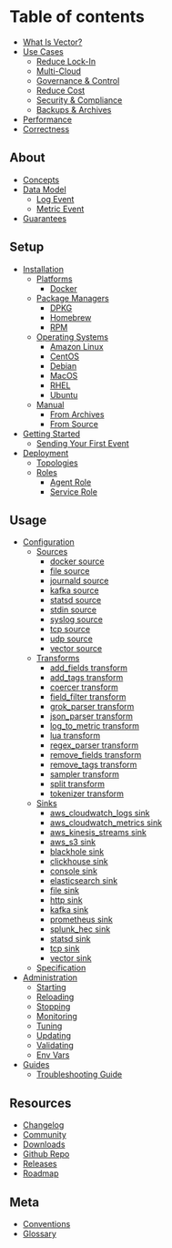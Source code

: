 # Table of contents

* [What Is Vector?](README.md)
* [Use Cases][docs.use-cases.readme]
  * [Reduce Lock-In](use-cases/lock-in.md)
  * [Multi-Cloud](use-cases/multi-cloud.md)
  * [Governance & Control](use-cases/governance.md)
  * [Reduce Cost](use-cases/cost.md)
  * [Security & Compliance](use-cases/security-and-compliance.md)
  * [Backups & Archives](use-cases/backups.md)
* [Performance][docs.performance]
* [Correctness][docs.correctness]

## About

* [Concepts][docs.concepts]
* [Data Model][docs.data-model.readme]
  * [Log Event][docs.data-model.log]
  * [Metric Event][docs.data-model.metric]
* [Guarantees][docs.guarantees]

## Setup

* [Installation][docs.installation.readme]
  * [Platforms][docs.installation.platforms.readme]
    * [Docker][docs.platforms.docker]
  * [Package Managers][docs.installation.package-managers.readme]
    * [DPKG][docs.package-managers.dpkg]
    * [Homebrew][docs.package-managers.homebrew]
    * [RPM][docs.package-managers.rpm]
  * [Operating Systems][docs.installation.operating-systems.readme]
    * [Amazon Linux][docs.operating-systems.amazon-linux]
    * [CentOS][docs.operating-systems.centos]
    * [Debian][docs.operating-systems.debian]
    * [MacOS][docs.operating-systems.macos]
    * [RHEL][docs.operating-systems.rhel]
    * [Ubuntu][docs.operating-systems.ubuntu]
  * [Manual][docs.installation.manual]
    * [From Archives][docs.from-archives]
    * [From Source][docs.from-source]
* [Getting Started][docs.getting-started.readme]
  * [Sending Your First Event][docs.sending-your-first-event]
* [Deployment][docs.deployment.readme]
  * [Topologies][docs.deployment.topologies]
  * [Roles][docs.roles.readme]
    * [Agent Role][docs.roles.agent]
    * [Service Role][docs.roles.service]

## Usage

* [Configuration][docs.configuration.readme]
  * [Sources][docs.sources.readme]
    * [docker source][docs.sources.docker]
    * [file source][docs.sources.file]
    * [journald source][docs.sources.journald]
    * [kafka source][docs.sources.kafka]
    * [statsd source][docs.sources.statsd]
    * [stdin source][docs.sources.stdin]
    * [syslog source][docs.sources.syslog]
    * [tcp source][docs.sources.tcp]
    * [udp source][docs.sources.udp]
    * [vector source][docs.sources.vector]
  * [Transforms][docs.transforms.readme]
    * [add_fields transform][docs.transforms.add_fields]
    * [add_tags transform][docs.transforms.add_tags]
    * [coercer transform][docs.transforms.coercer]
    * [field_filter transform][docs.transforms.field_filter]
    * [grok_parser transform][docs.transforms.grok_parser]
    * [json_parser transform][docs.transforms.json_parser]
    * [log_to_metric transform][docs.transforms.log_to_metric]
    * [lua transform][docs.transforms.lua]
    * [regex_parser transform][docs.transforms.regex_parser]
    * [remove_fields transform][docs.transforms.remove_fields]
    * [remove_tags transform][docs.transforms.remove_tags]
    * [sampler transform][docs.transforms.sampler]
    * [split transform][docs.transforms.split]
    * [tokenizer transform][docs.transforms.tokenizer]
  * [Sinks][docs.sinks.readme]
    * [aws_cloudwatch_logs sink][docs.sinks.aws_cloudwatch_logs]
    * [aws_cloudwatch_metrics sink][docs.sinks.aws_cloudwatch_metrics]
    * [aws_kinesis_streams sink][docs.sinks.aws_kinesis_streams]
    * [aws_s3 sink][docs.sinks.aws_s3]
    * [blackhole sink][docs.sinks.blackhole]
    * [clickhouse sink][docs.sinks.clickhouse]
    * [console sink][docs.sinks.console]
    * [elasticsearch sink][docs.sinks.elasticsearch]
    * [file sink][docs.sinks.file]
    * [http sink][docs.sinks.http]
    * [kafka sink][docs.sinks.kafka]
    * [prometheus sink][docs.sinks.prometheus]
    * [splunk_hec sink][docs.sinks.splunk_hec]
    * [statsd sink][docs.sinks.statsd]
    * [tcp sink][docs.sinks.tcp]
    * [vector sink][docs.sinks.vector]
  * [Specification][docs.configuration.specification]
* [Administration][docs.administration]
  * [Starting][docs.administration.starting]
  * [Reloading][docs.administration.reloading]
  * [Stopping][docs.administration.stopping]
  * [Monitoring][docs.administration.monitoring]
  * [Tuning][docs.administration.tuning]
  * [Updating][docs.administration.updating]
  * [Validating][docs.administration.validating]
  * [Env Vars][docs.administration.env-vars]
* [Guides][docs.guides]
  * [Troubleshooting Guide][docs.guides.troubleshooting]

## Resources

* [Changelog][urls.vector_changelog]
* [Community][urls.vector_community]
* [Downloads][urls.vector_downloads]
* [Github Repo][urls.vector_repo]
* [Releases][urls.vector_releases]
* [Roadmap][urls.vector_roadmap]

## Meta

* [Conventions][docs.conventions]
* [Glossary][docs.glossary]


[docs.administration.env-vars]: ./usage/administration/env-vars.md
[docs.administration.monitoring]: ./usage/administration/monitoring.md
[docs.administration.reloading]: ./usage/administration/reloading.md
[docs.administration.starting]: ./usage/administration/starting.md
[docs.administration.stopping]: ./usage/administration/stopping.md
[docs.administration.tuning]: ./usage/administration/tuning.md
[docs.administration.updating]: ./usage/administration/updating.md
[docs.administration.validating]: ./usage/administration/validating.md
[docs.administration]: ./usage/administration
[docs.concepts]: ./about/concepts.md
[docs.configuration.readme]: ./usage/configuration/README.md
[docs.configuration.specification]: ./usage/configuration/specification.md
[docs.conventions]: ./meta/conventions.md
[docs.correctness]: ./correctness.md
[docs.data-model.log]: ./about/data-model/log.md
[docs.data-model.metric]: ./about/data-model/metric.md
[docs.data-model.readme]: ./about/data-model/README.md
[docs.deployment.readme]: ./setup/deployment/README.md
[docs.deployment.topologies]: ./setup/deployment/topologies.md
[docs.from-archives]: ./setup/installation/manual/from-archives.md
[docs.from-source]: ./setup/installation/manual/from-source.md
[docs.getting-started.readme]: ./setup/getting-started/README.md
[docs.glossary]: ./meta/glossary.md
[docs.guarantees]: ./about/guarantees.md
[docs.guides.troubleshooting]: ./usage/guides/troubleshooting.md
[docs.guides]: ./usage/guides
[docs.installation.manual]: ./setup/installation/manual
[docs.installation.operating-systems.readme]: ./setup/installation/operating-systems/README.md
[docs.installation.package-managers.readme]: ./setup/installation/package-managers/README.md
[docs.installation.platforms.readme]: ./setup/installation/platforms/README.md
[docs.installation.readme]: ./setup/installation/README.md
[docs.operating-systems.amazon-linux]: ./setup/installation/operating-systems/amazon-linux.md
[docs.operating-systems.centos]: ./setup/installation/operating-systems/centos.md
[docs.operating-systems.debian]: ./setup/installation/operating-systems/debian.md
[docs.operating-systems.macos]: ./setup/installation/operating-systems/macos.md
[docs.operating-systems.rhel]: ./setup/installation/operating-systems/rhel.md
[docs.operating-systems.ubuntu]: ./setup/installation/operating-systems/ubuntu.md
[docs.package-managers.dpkg]: ./setup/installation/package-managers/dpkg.md
[docs.package-managers.homebrew]: ./setup/installation/package-managers/homebrew.md
[docs.package-managers.rpm]: ./setup/installation/package-managers/rpm.md
[docs.performance]: ./performance.md
[docs.platforms.docker]: ./setup/installation/platforms/docker.md
[docs.roles.agent]: ./setup/deployment/roles/agent.md
[docs.roles.readme]: ./setup/deployment/roles/README.md
[docs.roles.service]: ./setup/deployment/roles/service.md
[docs.sending-your-first-event]: ./setup/getting-started/sending-your-first-event.md
[docs.sinks.aws_cloudwatch_logs]: ./usage/configuration/sinks/aws_cloudwatch_logs.md
[docs.sinks.aws_cloudwatch_metrics]: ./usage/configuration/sinks/aws_cloudwatch_metrics.md
[docs.sinks.aws_kinesis_streams]: ./usage/configuration/sinks/aws_kinesis_streams.md
[docs.sinks.aws_s3]: ./usage/configuration/sinks/aws_s3.md
[docs.sinks.blackhole]: ./usage/configuration/sinks/blackhole.md
[docs.sinks.clickhouse]: ./usage/configuration/sinks/clickhouse.md
[docs.sinks.console]: ./usage/configuration/sinks/console.md
[docs.sinks.elasticsearch]: ./usage/configuration/sinks/elasticsearch.md
[docs.sinks.file]: ./usage/configuration/sinks/file.md
[docs.sinks.http]: ./usage/configuration/sinks/http.md
[docs.sinks.kafka]: ./usage/configuration/sinks/kafka.md
[docs.sinks.prometheus]: ./usage/configuration/sinks/prometheus.md
[docs.sinks.readme]: ./usage/configuration/sinks/README.md
[docs.sinks.splunk_hec]: ./usage/configuration/sinks/splunk_hec.md
[docs.sinks.statsd]: ./usage/configuration/sinks/statsd.md
[docs.sinks.tcp]: ./usage/configuration/sinks/tcp.md
[docs.sinks.vector]: ./usage/configuration/sinks/vector.md
[docs.sources.docker]: ./usage/configuration/sources/docker.md
[docs.sources.file]: ./usage/configuration/sources/file.md
[docs.sources.journald]: ./usage/configuration/sources/journald.md
[docs.sources.kafka]: ./usage/configuration/sources/kafka.md
[docs.sources.readme]: ./usage/configuration/sources/README.md
[docs.sources.statsd]: ./usage/configuration/sources/statsd.md
[docs.sources.stdin]: ./usage/configuration/sources/stdin.md
[docs.sources.syslog]: ./usage/configuration/sources/syslog.md
[docs.sources.tcp]: ./usage/configuration/sources/tcp.md
[docs.sources.udp]: ./usage/configuration/sources/udp.md
[docs.sources.vector]: ./usage/configuration/sources/vector.md
[docs.transforms.add_fields]: ./usage/configuration/transforms/add_fields.md
[docs.transforms.add_tags]: ./usage/configuration/transforms/add_tags.md
[docs.transforms.coercer]: ./usage/configuration/transforms/coercer.md
[docs.transforms.field_filter]: ./usage/configuration/transforms/field_filter.md
[docs.transforms.grok_parser]: ./usage/configuration/transforms/grok_parser.md
[docs.transforms.json_parser]: ./usage/configuration/transforms/json_parser.md
[docs.transforms.log_to_metric]: ./usage/configuration/transforms/log_to_metric.md
[docs.transforms.lua]: ./usage/configuration/transforms/lua.md
[docs.transforms.readme]: ./usage/configuration/transforms/README.md
[docs.transforms.regex_parser]: ./usage/configuration/transforms/regex_parser.md
[docs.transforms.remove_fields]: ./usage/configuration/transforms/remove_fields.md
[docs.transforms.remove_tags]: ./usage/configuration/transforms/remove_tags.md
[docs.transforms.sampler]: ./usage/configuration/transforms/sampler.md
[docs.transforms.split]: ./usage/configuration/transforms/split.md
[docs.transforms.tokenizer]: ./usage/configuration/transforms/tokenizer.md
[docs.use-cases.readme]: ./use-cases/README.md
[urls.vector_changelog]: https://github.com/timberio/vector/blob/master/CHANGELOG.md
[urls.vector_community]: https://vector.dev/community
[urls.vector_downloads]: https://packages.timber.io/vector
[urls.vector_releases]: https://github.com/timberio/vector/releases
[urls.vector_repo]: https://github.com/timberio/vector
[urls.vector_roadmap]: https://github.com/timberio/vector/milestones?direction=asc&sort=due_date&state=open
